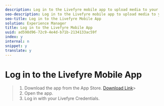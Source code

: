 ```yaml
---
description: Log in to the Livefyre mobile app to upload media to your library or create a Storify 2 post from anywhere.
seo-description: Log in to the Livefyre mobile app to upload media to your library or create a Storify 2 post from anywhere.
seo-title: Log in to the Livefyre Mobile App
solution: Experience Manager
title: Log in to the Livefyre Mobile App
uuid: ad598d96-72c9-4e4d-b71b-2134133ac59f
index: y
internal: n
snippet: y
translate: y
---
```


# Log in to the Livefyre Mobile App


>1. Download the app from the App Store.
>   [ Download Link](https://itunes.apple.com/us/app/livefyre/id1083990598)>
>1. Open the app.
>1. Log in with your Livefyre Credentials.
